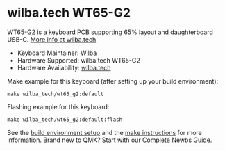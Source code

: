 # wilba.tech WT65-G2

WT65-G2 is a keyboard PCB supporting 65% layout and daughterboard USB-C. [More info at wilba.tech](https://wilba.tech/)

* Keyboard Maintainer: [Wilba](https://github.com/wilba)
* Hardware Supported: wilba.tech WT65-G2
* Hardware Availability: [wilba.tech](https://wilba.tech/)

Make example for this keyboard (after setting up your build environment):

    make wilba_tech/wt65_g2:default

Flashing example for this keyboard:

    make wilba_tech/wt65_g2:default:flash

See the [build environment setup](https://docs.qmk.fm/#/getting_started_build_tools) and the [make instructions](https://docs.qmk.fm/#/getting_started_make_guide) for more information. Brand new to QMK? Start with our [Complete Newbs Guide](https://docs.qmk.fm/#/newbs).
